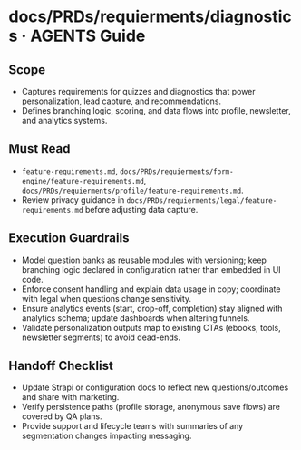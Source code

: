 # docs/PRDs/requierments/diagnostics · AGENTS Guide

## Scope
- Captures requirements for quizzes and diagnostics that power personalization, lead capture, and recommendations.
- Defines branching logic, scoring, and data flows into profile, newsletter, and analytics systems.

## Must Read
- `feature-requirements.md`, `docs/PRDs/requierments/form-engine/feature-requirements.md`, `docs/PRDs/requierments/profile/feature-requirements.md`.
- Review privacy guidance in `docs/PRDs/requierments/legal/feature-requirements.md` before adjusting data capture.

## Execution Guardrails
- Model question banks as reusable modules with versioning; keep branching logic declared in configuration rather than embedded in UI code.
- Enforce consent handling and explain data usage in copy; coordinate with legal when questions change sensitivity.
- Ensure analytics events (start, drop-off, completion) stay aligned with analytics schema; update dashboards when altering funnels.
- Validate personalization outputs map to existing CTAs (ebooks, tools, newsletter segments) to avoid dead-ends.

## Handoff Checklist
- Update Strapi or configuration docs to reflect new questions/outcomes and share with marketing.
- Verify persistence paths (profile storage, anonymous save flows) are covered by QA plans.
- Provide support and lifecycle teams with summaries of any segmentation changes impacting messaging.
